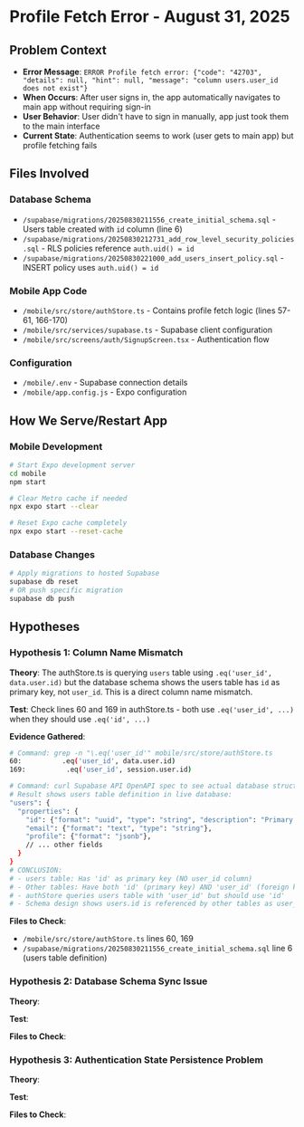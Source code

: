 # Profile Fetch Error - August 31, 2025

## Problem Context
- **Error Message**: `ERROR Profile fetch error: {"code": "42703", "details": null, "hint": null, "message": "column users.user_id does not exist"}`
- **When Occurs**: After user signs in, the app automatically navigates to main app without requiring sign-in
- **User Behavior**: User didn't have to sign in manually, app just took them to the main interface
- **Current State**: Authentication seems to work (user gets to main app) but profile fetching fails

## Files Involved

### Database Schema
- `/supabase/migrations/20250830211556_create_initial_schema.sql` - Users table created with `id` column (line 6)
- `/supabase/migrations/20250830212731_add_row_level_security_policies.sql` - RLS policies reference `auth.uid() = id`
- `/supabase/migrations/20250830221000_add_users_insert_policy.sql` - INSERT policy uses `auth.uid() = id`

### Mobile App Code
- `/mobile/src/store/authStore.ts` - Contains profile fetch logic (lines 57-61, 166-170)
- `/mobile/src/services/supabase.ts` - Supabase client configuration
- `/mobile/src/screens/auth/SignupScreen.tsx` - Authentication flow

### Configuration
- `/mobile/.env` - Supabase connection details
- `/mobile/app.config.js` - Expo configuration

## How We Serve/Restart App

### Mobile Development
```bash
# Start Expo development server
cd mobile
npm start

# Clear Metro cache if needed
npx expo start --clear

# Reset Expo cache completely
npx expo start --reset-cache
```

### Database Changes
```bash
# Apply migrations to hosted Supabase
supabase db reset
# OR push specific migration
supabase db push
```

## Hypotheses

### Hypothesis 1: Column Name Mismatch
**Theory**: The authStore.ts is querying `users` table using `.eq('user_id', data.user.id)` but the database schema shows the users table has `id` as primary key, not `user_id`. This is a direct column name mismatch.

**Test**: Check lines 60 and 169 in authStore.ts - both use `.eq('user_id', ...)` when they should use `.eq('id', ...)`

**Evidence Gathered**:
```bash
# Command: grep -n "\.eq('user_id'" mobile/src/store/authStore.ts
60:          .eq('user_id', data.user.id)
169:          .eq('user_id', session.user.id)

# Command: curl Supabase API OpenAPI spec to see actual database structure
# Result shows users table definition in live database:
"users": {
  "properties": {
    "id": {"format": "uuid", "type": "string", "description": "Primary Key"},
    "email": {"format": "text", "type": "string"},
    "profile": {"format": "jsonb"},
    // ... other fields
  }
}
# CONCLUSION: 
# - users table: Has 'id' as primary key (NO user_id column)  
# - Other tables: Have both 'id' (primary key) AND 'user_id' (foreign key to users.id)
# - authStore queries users table with 'user_id' but should use 'id'
# - Schema design shows users.id is referenced by other tables as user_id foreign keys
```

**Files to Check**: 
- `/mobile/src/store/authStore.ts` lines 60, 169
- `/supabase/migrations/20250830211556_create_initial_schema.sql` line 6 (users table definition)

### Hypothesis 2: Database Schema Sync Issue  
**Theory**: 

**Test**: 

**Files to Check**: 

### Hypothesis 3: Authentication State Persistence Problem
**Theory**: 

**Test**: 

**Files to Check**: 